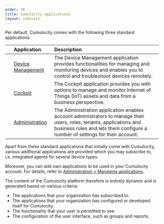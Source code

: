```yaml
---
order: 30
title: Cumulocity applications
layout: redirect
---
```



Per default, Cumulocity comes with the following three standard applications:

| &nbsp; |Application|Description|
|:---:|:---|:---|
|<i class="c8y-icon c8y-icon-device-management c8y-icon-duocolor" style="font-size: 36px;"></i>|[Device Management](/guides/users-guide/device-management)|The Device Management application provides functionalities for managing and monitoring devices and enables you to control and troubleshoot devices remotely.  
|<i class="c8y-icon c8y-icon-cockpit c8y-icon-duocolor" style="font-size: 36px;"></i>|[Cockpit](/guides/users-guide/cockpit)|The Cockpit application provides you with options to manage and monitor  Internet of Things (IoT) assets and data from a business perspective.
|<i class="c8y-icon c8y-icon-administration c8y-icon-duocolor" style="font-size: 36px;"></i>|[Administration](/guides/users-guide/administration)|The Administration application enables account administrators to manage their users, roles, tenants, applications and business rules and lets them configure a number of settings for their account. 

Apart from these standard applications that initially come with Cumulocity, various additional applications are provided which you may subscribe to, i.e. integrated agents for several device types.

Moreover, you can add own applications to be used in your Cumulocity account. For details, refer to [Administration > Managing applications](/guides/users-guide/administration/managing-applications).

The content of the Cumulocity platform therefore is entirely dynamic and is generated based on various criteria:

* The applications that your organization has subscribed to.
* The applications that your organization has configured or developed itself for Cumulocity.
* The functionality that your user is permitted to see.
* The configuration of the user interface, such as groups and reports.